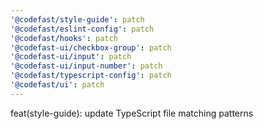 ```yaml
---
'@codefast/style-guide': patch
'@codefast/eslint-config': patch
'@codefast/hooks': patch
'@codefast-ui/checkbox-group': patch
'@codefast-ui/input': patch
'@codefast-ui/input-number': patch
'@codefast/typescript-config': patch
'@codefast/ui': patch
---
```


feat(style-guide): update TypeScript file matching patterns
